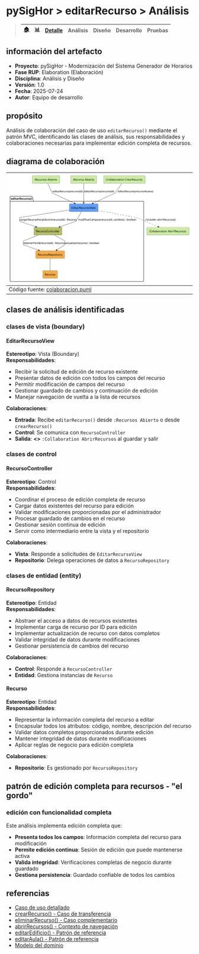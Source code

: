 # pySigHor > editarRecurso > Análisis

> |[🏠️](/RUP/README.md)|[ 📊](https://raw.githubusercontent.com/mmasias/pySigHor/main/images/RUP/99-seguimiento/diagrama-contexto-administrador.svg)|[Detalle](/RUP/00-casos-uso/02-detalle/editarRecurso/README.md)|**Análisis**|Diseño|Desarrollo|Pruebas|
> |-|-|-|-|-|-|-|

## información del artefacto

- **Proyecto**: pySigHor - Modernización del Sistema Generador de Horarios
- **Fase RUP**: Elaboration (Elaboración)
- **Disciplina**: Análisis y Diseño
- **Versión**: 1.0
- **Fecha**: 2025-07-24
- **Autor**: Equipo de desarrollo

## propósito

Análisis de colaboración del caso de uso `editarRecurso()` mediante el patrón MVC, identificando las clases de análisis, sus responsabilidades y colaboraciones necesarias para implementar edición completa de recursos.

## diagrama de colaboración

<div align=center>

|![Análisis: editarRecurso()](/images/RUP/01-analisis/casos-uso/editarRecurso/editarRecurso-analisis.svg)|
|-|
|Código fuente: [colaboracion.puml](colaboracion.puml)|

</div>

## clases de análisis identificadas

### clases de vista (boundary)

#### EditarRecursoView
**Estereotipo**: Vista (Boundary)  
**Responsabilidades**:
- Recibir la solicitud de edición de recurso existente
- Presentar datos de edición con todos los campos del recurso
- Permitir modificación de campos del recurso
- Gestionar guardado de cambios y continuación de edición
- Manejar navegación de vuelta a la lista de recursos

**Colaboraciones**:
- **Entrada**: Recibe `editarRecurso()` desde `:Recursos Abierto` o desde `crearRecurso()`
- **Control**: Se comunica con `RecursoController`
- **Salida**: **<<include>>** `:Collaboration AbrirRecursos` al guardar y salir

### clases de control

#### RecursoController
**Estereotipo**: Control  
**Responsabilidades**:
- Coordinar el proceso de edición completa de recurso
- Cargar datos existentes del recurso para edición
- Validar modificaciones proporcionadas por el administrador
- Procesar guardado de cambios en el recurso
- Gestionar sesión continua de edición
- Servir como intermediario entre la vista y el repositorio

**Colaboraciones**:
- **Vista**: Responde a solicitudes de `EditarRecursoView`
- **Repositorio**: Delega operaciones de datos a `RecursoRepository`

### clases de entidad (entity)

#### RecursoRepository
**Estereotipo**: Entidad  
**Responsabilidades**:
- Abstraer el acceso a datos de recursos existentes
- Implementar carga de recurso por ID para edición
- Implementar actualización de recurso con datos completos
- Validar integridad de datos durante modificaciones
- Gestionar persistencia de cambios del recurso

**Colaboraciones**:
- **Control**: Responde a `RecursoController`
- **Entidad**: Gestiona instancias de `Recurso`

#### Recurso
**Estereotipo**: Entidad  
**Responsabilidades**:
- Representar la información completa del recurso a editar
- Encapsular todos los atributos: código, nombre, descripción del recurso
- Validar datos completos proporcionados durante edición
- Mantener integridad de datos durante modificaciones
- Aplicar reglas de negocio para edición completa

**Colaboraciones**:
- **Repositorio**: Es gestionado por `RecursoRepository`

## patrón de edición completa para recursos - "el gordo"

### edición con funcionalidad completa

Este análisis implementa edición completa que:
- **Presenta todos los campos**: Información completa del recurso para modificación
- **Permite edición continua**: Sesión de edición que puede mantenerse activa
- **Valida integridad**: Verificaciones completas de negocio durante guardado
- **Gestiona persistencia**: Guardado confiable de todos los cambios

## referencias

- [Caso de uso detallado](../../../00-casos-uso/02-detalle/editarRecurso/README.md)
- [crearRecurso() - Caso de transferencia](../crearRecurso/README.md)
- [eliminarRecurso() - Caso complementario](../eliminarRecurso/README.md)
- [abrirRecursos() - Contexto de navegación](../abrirRecursos/README.md)
- [editarEdificio() - Patrón de referencia](../editarEdificio/README.md)
- [editarAula() - Patrón de referencia](../editarAula/README.md)
- [Modelo del dominio](../../../00-casos-uso/00-modelo-del-dominio/modelo-dominio.md)